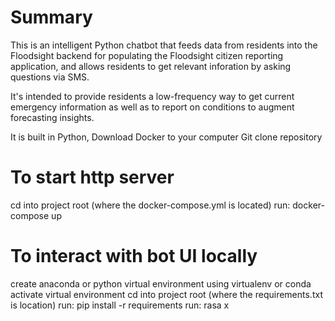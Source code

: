 # Summary
This is an intelligent Python chatbot that feeds data from residents into the Floodsight backend for populating the Floodsight citizen reporting application, and allows residents to get relevant inforation by asking questions via SMS.

It's intended to provide residents a low-frequency way to get current emergency information as well as to report on conditions to augment forecasting insights.

It is built in Python, 
Download Docker to your computer
Git clone repository

# To start http server
cd into project root (where the docker-compose.yml is located)
run: docker-compose up

# To interact with bot UI locally
create anaconda or python virtual environment using virtualenv or conda
activate virtual environment
cd into project root (where the requirements.txt is location)
run: pip install -r requirements
run: rasa x
